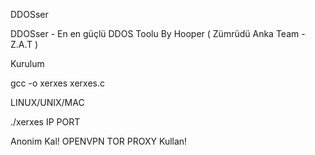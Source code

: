 DDOSser

DDOSser - En en güçlü DDOS Toolu By Hooper ( Zümrüdü Anka Team - Z.A.T )

Kurulum

gcc -o xerxes xerxes.c

LINUX/UNIX/MAC

./xerxes IP PORT

Anonim Kal!
OPENVPN TOR PROXY Kullan!
